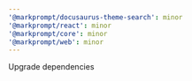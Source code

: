 ```yaml
---
'@markprompt/docusaurus-theme-search': minor
'@markprompt/react': minor
'@markprompt/core': minor
'@markprompt/web': minor
---
```


Upgrade dependencies
